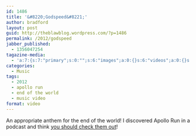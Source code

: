 ```yaml
---
id: 1486
title: '&#8220;Godspeed&#8221;'
author: bradford
layout: post
guid: http://theblawblog.wordpress.com/?p=1486
permalink: /2012/godspeed
jabber_published:
  - 1356047254
tagazine-media:
  - 'a:7:{s:7:"primary";s:0:"";s:6:"images";a:0:{}s:6:"videos";a:0:{}s:11:"image_count";i:0;s:6:"author";s:7:"6182409";s:7:"blog_id";s:7:"9586444";s:9:"mod_stamp";s:19:"2012-12-20 23:50:09";}'
categories:
  - Music
tags:
  - 2012
  - apollo run
  - end of the world
  - music video
format: video
---
```

<div class="jetpack-video-wrapper">
  <span class='embed-youtube' style='text-align:center; display: block;'></span>
</div>

An appropriate anthem for the end of the world! I discovered Apollo Run in a podcast and think <a href="http://www.apollorun.com/" target="_blank">you should check them out</a>!